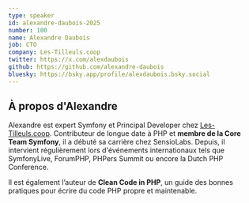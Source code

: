 ```yaml
---
type: speaker
id: alexandre-daubois-2025
number: 100
name: Alexandre Daubois
job: CTO
company: Les-Tilleuls.coop
twitter: https://x.com/alexdaubois
github: https://github.com/alexandre-daubois
bluesky: https://bsky.app/profile/alexdaubois.bsky.social
---
```


## À propos d'Alexandre

Alexandre est expert Symfony et Principal Developer chez [Les-Tilleuls.coop](https://les-tilleuls.coop/). Contributeur de longue date à PHP et **membre de la Core Team Symfony**, il a débuté sa carrière chez SensioLabs. Depuis, il intervient régulièrement lors d'événements internationaux tels que SymfonyLive, ForumPHP, PHPers Summit ou encore la Dutch PHP Conference.

Il est également l’auteur de **Clean Code in PHP**, un guide des bonnes pratiques pour écrire du code PHP propre et maintenable.
